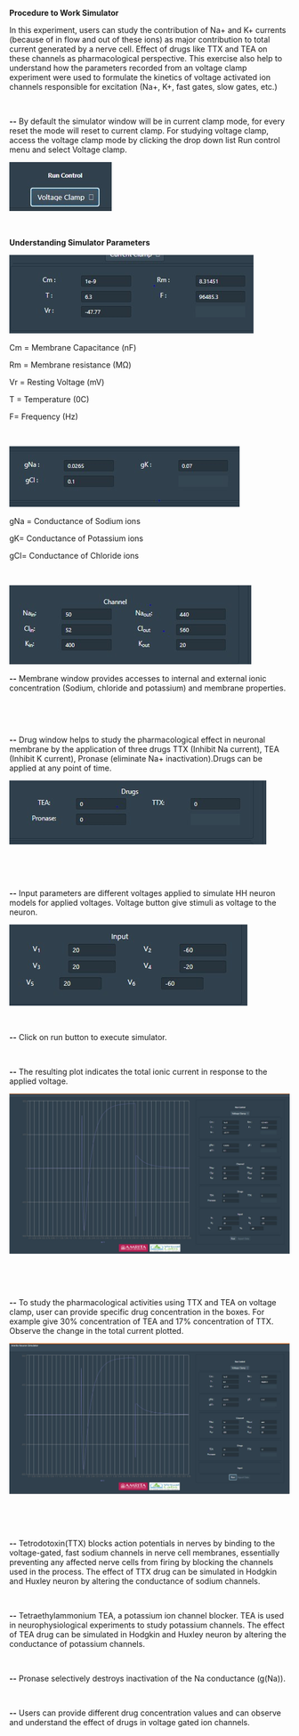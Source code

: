 **Procedure to Work Simulator**
 

In this experiment, users can  study the contribution of Na+ and K+ currents (because of in flow and out of these ions) as major contribution to total current  generated by a nerve cell. Effect of drugs like TTX and TEA on these channels as pharmacological perspective. This exercise also help to understand how the parameters recorded from an voltage clamp experiment were used to formulate the kinetics of voltage activated ion channels responsible for excitation (Na+, K+, fast gates, slow gates, etc.)

&nbsp;

**--** By default the simulator window will be in current clamp mode, for every reset the mode will reset to current clamp. For studying voltage clamp, access the voltage clamp mode by clicking the drop down list Run control menu and select Voltage clamp. 

<img src="images/1.jpg" title="" />

&nbsp;

**Understanding Simulator Parameters**

<img src="images/2.jpg" title="" />

Cm  = Membrane Capacitance (nF)

Rm  = Membrane resistance (MΩ)

Vr  = Resting Voltage (mV)

T = Temperature (0C)	

F= Frequency (Hz)

&nbsp;

<img src="images/3.jpg" title="" />

gNa = Conductance of Sodium ions

gK= Conductance of Potassium ions

gCl= Conductance of Chloride ions

&nbsp;

<img src="images/4.jpg" title="" />

**--** Membrane window provides accesses to internal and external ionic concentration (Sodium, chloride and potassium) and membrane properties.

&nbsp;

&nbsp;

**--** Drug window helps to study the pharmacological effect in neuronal membrane by the application of three drugs TTX (Inhibit Na current), TEA (Inhibit K current), Pronase (eliminate Na+ inactivation).Drugs can be applied at any point of time. 

<img src="images/5.jpg" title="" />

&nbsp;

&nbsp;

**--** Input parameters are different voltages applied to simulate HH neuron models for applied voltages. Voltage button give stimuli as voltage to the neuron.

<img src="images/6.jpg" title="" />

&nbsp;
&nbsp;

**--** Click on run button to execute simulator. 

&nbsp;

**--** The resulting plot indicates the total ionic current in response to the applied voltage. 

<img src="images/7.jpg" title="" />

&nbsp;

&nbsp;

**--** To study the pharmacological activities using TTX and TEA on voltage clamp, user can provide specific drug concentration in the boxes. For example give 30% concentration of TEA and 17% concentration of TTX. Observe the change in the total current plotted. 

<img src="images/8.jpg" title="" />

&nbsp;

&nbsp;


**--** Tetrodotoxin(TTX) blocks action potentials in nerves by binding to the voltage-gated, fast sodium channels in nerve cell membranes, essentially preventing any affected nerve cells from firing by blocking the channels used in the process. The effect of TTX drug can be simulated in Hodgkin and Huxley neuron by altering the conductance of sodium channels.

&nbsp;

**--** Tetraethylammonium TEA, a potassium ion channel blocker. TEA is used in neurophysiological experiments to study potassium channels. The effect of TEA drug can be simulated in Hodgkin and Huxley neuron by altering the conductance of potassium channels.

&nbsp;

**--** Pronase selectively destroys inactivation of the Na conductance (g(Na)).

&nbsp;

**--** Users can provide different drug concentration values and can observe and understand the effect of drugs in voltage gated ion channels.



